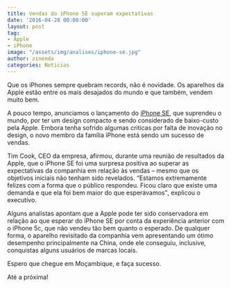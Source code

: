 ```yaml
---
title: Vendas do iPhone SE superam expectativas
date: '2016-04-28 00:00:00'
layout: post
tag:
- Apple
- iPhone
image: "/assets/img/analises/iphone-se.jpg"
author: zinenda
categories: Noticias
---
```


Que os iPhones sempre quebram records, não é novidade.
Os aparelhos da Apple estão entre os mais desajados do mundo e que também, vendem muito bem.

A pouco tempo, anunciamos o lançamento do [iPhone SE](http://maningtech.github.io/maningtech/analises/2016/04/11/iphone-se.html), que suprendeu o mundo, por ter um design compacto e sendo considerado de baixo-custo pela Apple.
Embora tenha sofrido algumas criticas por falta de inovação no design, o novo membro da família iPhone está sendo um sucesso de vendas.

Tim Cook, CEO da empresa, afirmou, durante uma reunião de resultados da Apple, que o iPhone SE foi uma surpresa positiva ao superar as expectativas da companhia em relação às vendas – mesmo que os objetivos iniciais não tenham sido revelados. 
<q title="Afirmação de Tim Cook">Estamos extremamente felizes com a forma que o público respondeu. 
Ficou claro que existe uma demanda e que ela foi bem maior do que esperávamos</q>, explicou o executivo.

Alguns analistas apontam que a Apple pode ter sido conservadora em relação ao que esperar do iPhone SE por conta da experiência anterior com o iPhone 5c, que não vendeu tão bem quanto o esperado. 
De qualquer forma, o aparelho revisitado da companhia vem apresentando um ótimo desempenho principalmente na China, onde ele conseguiu, inclusive, conquistas alguns usuários de marcas locais.

Espero que chegue em Moçambique, e faça sucesso.

Até a próxima!